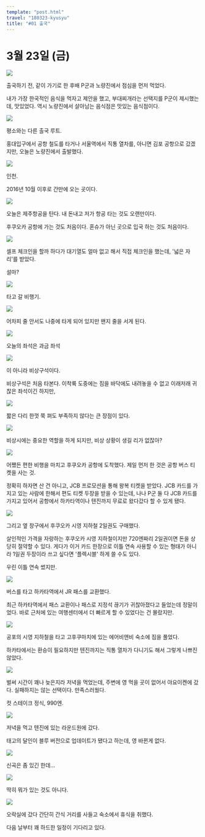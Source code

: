 ```yaml
---
template: "post.html"
travel: "180323-kyusyu"
title: "#01 출국"
---
```


# 3월 23일 (금)

![](/180323-kyusyu/01_01.jpg)

출국하기 전, 같이 가기로 한 후배 P군과 노량진에서 점심을 먼저 먹었다.

내가 가장 한국적인 음식을 먹자고 제안을 했고, 부대찌개라는 선택지를 P군이 제시했는데, 맛있었다.
역시 노량진에서 살아남는 음식점은 맛있는 음식점이다.

![](/180323-kyusyu/01_02.jpg)

평소와는 다른 출국 루트.

홍대입구에서 공항 철도를 타거나 서울역에서 직통 열차를, 아니면 김포 공항으로 갔겠지만, 오늘은 노량진에서 출발했다.

![](/180323-kyusyu/01_03.jpg)

인천.

2016년 10월 이후로 간만에 오는 곳이다.

![](/180323-kyusyu/01_04.jpg)

오늘은 제주항공을 탄다. 내 돈내고 저가 항공 타는 것도 오랜만이다.

후쿠오카 공항에 가는 것도 처음이다. 혼슈가 아닌 곳으로 입국 하는 것도 처음이다.

![](/180323-kyusyu/01_05.jpg)

셀프 체크인을 할까 하다가 대기열도 얼마 없고 해서 직접 체크인을 했는데, '넓은 자리'를 받았다.

설마?

![](/180323-kyusyu/01_06.jpg)

타고 갈 비행기.

![](/180323-kyusyu/01_07.jpg)

어차피 줄 안서도 나중에 타게 되어 있지만 왠지 줄을 서게 된다.

![](/180323-kyusyu/01_08.jpg)

오늘의 좌석은 과금 좌석

![](/180323-kyusyu/01_09.jpg)

이 아니라 비상구석이다.

비상구석은 처음 타본다. 이착륙 도중에는 짐을 바닥에도 내려놓을 수 없고 이래저래 귀찮은 좌석이긴 하지만,

![](/180323-kyusyu/01_10.jpg)

짧은 다리 한껏 쭉 펴도 부족하지 않다는 큰 장점이 있다.

![](/180323-kyusyu/01_11.jpg)

비상시에는 중요한 역할을 하게 되지만, 비상 상황이 생길 리가 없잖아?

![](/180323-kyusyu/01_12.jpg)

어쨌든 편한 비행을 마치고 후쿠오카 공항에 도착했다.
제일 먼저 한 것은 공항 버스 티켓을 사는 것.

정확히 하자면 산 건 아니고, JCB 프로모션을 통해 왕복 티켓을 받았다.
JCB 카드를 가지고 있는 사람에 한해서 편도 티켓 두장을 받을 수 있는데, 나나 P군 둘 다 JCB 카드를 가지고 있어서 공항에서 하카타역이나 텐진까지 무료로 왔다갔다 할 수 있게 됐다.

![](/180323-kyusyu/01_13.jpg)

그리고 옆 창구에서 후쿠오카 시영 지하철 2일권도 구매했다.

살인적인 가격을 자랑하는 후쿠오카 시영 지하철이지만 720엔짜리 2일권이면 돈을 상당히 절약할 수 있다.
게다가 이거 카드 한장으로 이틀 연속 사용할 수 있는 형태가 아니라 1일권 두장이라 쓰고 싶다면 '플렉시블' 하게 쓸 수도 있다.

우린 이틀 연속 썼지만.

![](/180323-kyusyu/01_14.jpg)

버스를 타고 하카타역에서 JR 패스를 교환했다.

최근 하카타역에서 패스 교환이나 패스로 지정석 끊기가 귀찮아졌다고 들었는데 정말이었다.
바로 근처에 있는 여행센터에서 더 빠르게 할 수 있었다는 건 몰랐지만.

![](/180323-kyusyu/01_15.jpg)

공포의 시영 지하철을 타고 고후쿠마치에 있는 에어비앤비 숙소에 짐을 풀었다.

하카타에서는 환승이 필요하지만 텐진까지는 직통 열차가 다니기도 해서 그렇게 나쁘진 않았다.

![](/180323-kyusyu/01_16.jpg)

벌써 시간이 꽤나 늦은지라 저녁을 먹었는데, 주변에 영 먹을 곳이 없어서 야요이켄에 갔다.
실패하지는 않는 선택이다. 만족스러웠다.

컷 스테이크 정식, 990엔.

![](/180323-kyusyu/01_17.jpg)

저녁을 먹고 텐진에 있는 라운드원에 갔다.

태고의 달인이 블루 버전으로 업데이트가 됐다고 하는데, 영 바뀐게 없다.

![](/180323-kyusyu/01_18.jpg)

신곡은 좀 있긴 한데...

![](/180323-kyusyu/01_19.jpg)

딱히 뭐가 있는 것도 아니다.

![](/180323-kyusyu/01_20.jpg)

오락실에 갔다 간단히 간식 거리를 사들고 숙소에서 휴식을 취했다.

다음 날부터 꽤 하드한 일정이 기다리고 있다.
